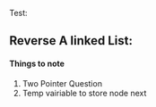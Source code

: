 Test:
## Reverse A linked List:
#### Things to note
1. Two Pointer Question
2. Temp vairiable to store node next
```python

```